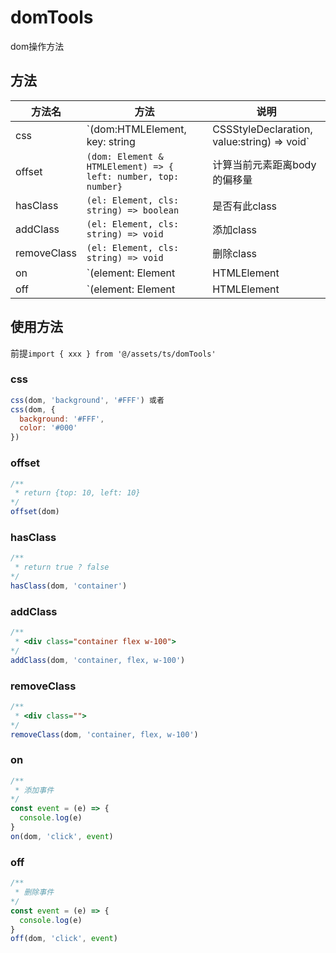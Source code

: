 # domTools

dom操作方法

## 方法

| 方法名    |                                 方法                              | 说明              |
| -------- | ------------------------------------------------------------------ | ---------------- |
| css      | `(dom:HTMLElement, key: string | CSSStyleDeclaration, value:string) => void`   | 给元素设置样式     |
| offset   |  `(dom: Element & HTMLElement) => { left: number, top: number}`   | 计算当前元素距离body的偏移量 |
| hasClass | `(el: Element, cls: string) => boolean`  | 是否有此class          |
| addClass  | `(el: Element, cls: string) => void` | 添加class      |
| removeClass  | `(el: Element, cls: string) => void` | 删除class      |
| on  | `(element: Element | HTMLElement | Document | Window, event: string, handler: EventListener | EventListenerObject)=>void` | 绑定事件      |
| off  | `(element: Element | HTMLElement | Document | Window, event: string, handler: EventListener | EventListenerObject)=>void` | 移除事件      |

## 使用方法

前提`import { xxx } from '@/assets/ts/domTools'`

### css
```js
css(dom, 'background', '#FFF') 或者
css(dom, {
  background: '#FFF',
  color: '#000' 
})
```

### offset
```js
/**
 * return {top: 10, left: 10}
*/
offset(dom)

```

### hasClass
```js
/**
 * return true ? false
*/
hasClass(dom, 'container')

```

### addClass
```js
/**
 * <div class="container flex w-100">
*/
addClass(dom, 'container, flex, w-100')

```
### removeClass
```js
/**
 * <div class="">
*/
removeClass(dom, 'container, flex, w-100')

```

### on
```js
/**
 * 添加事件
*/
const event = (e) => {
  console.log(e)
}
on(dom, 'click', event)

```

### off
```js
/**
 * 删除事件
*/
const event = (e) => {
  console.log(e)
}
off(dom, 'click', event)

```

